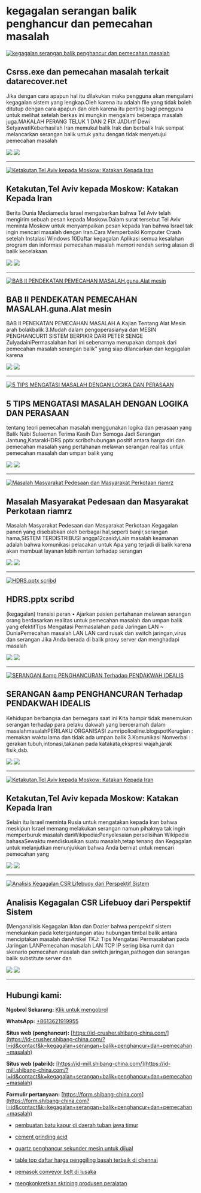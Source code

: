 # kegagalan serangan balik penghancur dan pemecahan masalah

<a href="https://swt.shibang-china.com/?l=id&img&k=kegagalan+serangan+balik+penghancur+dan+pemecahan+masalah" target="_blank">![kegagalan serangan balik penghancur dan pemecahan masalah](http://static.shibang-china.com/all-800x300/1246.jpg)</a>

## Csrss.exe dan pemecahan masalah terkait datarecover.net
Jika dengan cara apapun hal itu dilakukan maka pengguna akan mengalami kegagalan sistem yang lengkap.Oleh karena itu adalah file yang tidak boleh ditutup dengan cara apapun dan oleh karena itu penting bagi pengguna untuk melihat setelah berkas ini mungkin mengalami beberapa masalah juga.MAKALAH PERANG TELUK 1 DAN 2 FIX JADI.rtf Dewi SetyawatiKeberhasilah Iran memukul balik Irak dan berbalik Irak sempat melancarkan serangan balik untuk yaitu dengan tidak menyetujui pemecahan masalah


<a href="https://whatsapp.shibangsoft.com/WhatsApp.php" target="_blank" title="WhatsApp">![](http://static.shibang-china.com/icon/whatsapp.png)</a> <a href="https://swt.shibang-china.com/?l=id&icon&k=kegagalan+serangan+balik+penghancur+dan+pemecahan+masalah" target="_blank">![](http://static.shibang-china.com/icon/chat-id.png)</a>

---

<a href="https://swt.shibang-china.com/?l=id&img&k=kegagalan+serangan+balik+penghancur+dan+pemecahan+masalah" target="_blank">![Ketakutan,Tel Aviv kepada Moskow: Katakan Kepada Iran](http://static.shibang-china.com/all-800x300/1278.jpg)</a>

## Ketakutan,Tel Aviv kepada Moskow: Katakan Kepada Iran
Berita Dunia Mediamedia Israel mengabarkan bahwa Tel Aviv telah mengirim sebuah pesan kepada Moskow.Dalam surat tersebut Tel Aviv meminta Moskow untuk menyampaikan pesan kepada Iran bahwa Israel tak ingin mencari masalah dengan Iran.Cara Memperbaiki Komputer Crash setelah Instalasi Windows 10Daftar kegagalan Aplikasi semua kesalahan program dan informasi pemecahan masalah memori rendah sering alasan di balik kecelakaan


<a href="https://whatsapp.shibangsoft.com/WhatsApp.php" target="_blank" title="WhatsApp">![](http://static.shibang-china.com/icon/whatsapp.png)</a> <a href="https://swt.shibang-china.com/?l=id&icon&k=kegagalan+serangan+balik+penghancur+dan+pemecahan+masalah" target="_blank">![](http://static.shibang-china.com/icon/chat-id.png)</a>

---

<a href="https://swt.shibang-china.com/?l=id&img&k=kegagalan+serangan+balik+penghancur+dan+pemecahan+masalah" target="_blank">![BAB II PENDEKATAN PEMECAHAN MASALAH.guna.Alat mesin](http://static.shibang-china.com/all-800x300/94.jpg)</a>

## BAB II PENDEKATAN PEMECAHAN MASALAH.guna.Alat mesin
BAB II PENEKATAN PEMECAHAN MASALAH A.Kajian Tentang Alat Mesin arah bolakbalik 3.Mudah dalam pengoperasianya dan MESIN PENGHANCUR11 SISTEM BERPIKIR DARI PETER SENGE ZulyadainiPermasalahan hari ini sebenarnya merupakan dampak dari pemecahan masalah serangan balik" yang siap dilancarkan dan kegagalan karena


<a href="https://whatsapp.shibangsoft.com/WhatsApp.php" target="_blank" title="WhatsApp">![](http://static.shibang-china.com/icon/whatsapp.png)</a> <a href="https://swt.shibang-china.com/?l=id&icon&k=kegagalan+serangan+balik+penghancur+dan+pemecahan+masalah" target="_blank">![](http://static.shibang-china.com/icon/chat-id.png)</a>

---

<a href="https://swt.shibang-china.com/?l=id&img&k=kegagalan+serangan+balik+penghancur+dan+pemecahan+masalah" target="_blank">![5 TIPS MENGATASI MASALAH DENGAN LOGIKA DAN PERASAAN](http://static.shibang-china.com/all-800x300/1095.jpg)</a>

## 5 TIPS MENGATASI MASALAH DENGAN LOGIKA DAN PERASAAN
tentang teori pemecahan masalah menggunakan logika dan perasaan yang Balik Nabi Sulaeman Terima Kasih Dan Semoga Jadi Serangan Jantung,KatarakHDRS.pptx scribdhubungan positif antara harga diri dan pemecahan masalah yang pertahanan melawan serangan realitas untuk pemecahan masalah dan umpan balik yang


<a href="https://whatsapp.shibangsoft.com/WhatsApp.php" target="_blank" title="WhatsApp">![](http://static.shibang-china.com/icon/whatsapp.png)</a> <a href="https://swt.shibang-china.com/?l=id&icon&k=kegagalan+serangan+balik+penghancur+dan+pemecahan+masalah" target="_blank">![](http://static.shibang-china.com/icon/chat-id.png)</a>

---

<a href="https://swt.shibang-china.com/?l=id&img&k=kegagalan+serangan+balik+penghancur+dan+pemecahan+masalah" target="_blank">![Masalah Masyarakat Pedesaan dan Masyarakat Perkotaan riamrz](http://static.shibang-china.com/all-800x300/688.jpg)</a>

## Masalah Masyarakat Pedesaan dan Masyarakat Perkotaan riamrz
Masalah Masyarakat Pedesaan dan Masyarakat Perkotaan.Kegagalan panen yang disebabkan oleh berbagai hal,seperti banjir,serangan hama,SISTEM TERDISTRIBUSI angga12casidyLain masalah keamanan adalah bahwa komunikasi pelacakan untuk Apa yang terjadi di balik karena akan membuat layanan lebih rentan terhadap serangan


<a href="https://whatsapp.shibangsoft.com/WhatsApp.php" target="_blank" title="WhatsApp">![](http://static.shibang-china.com/icon/whatsapp.png)</a> <a href="https://swt.shibang-china.com/?l=id&icon&k=kegagalan+serangan+balik+penghancur+dan+pemecahan+masalah" target="_blank">![](http://static.shibang-china.com/icon/chat-id.png)</a>

---

<a href="https://swt.shibang-china.com/?l=id&img&k=kegagalan+serangan+balik+penghancur+dan+pemecahan+masalah" target="_blank">![HDRS.pptx scribd](http://static.shibang-china.com/all-800x300/53.jpg)</a>

## HDRS.pptx scribd
(kegagalan) transisi peran • Ajarkan pasien pertahanan melawan serangan orang berdasarkan realitas untuk pemecahan masalah dan umpan balik yang efektifTips Mengatasi Permasalahan pada Jaringan LAN ~ DuniaPemecahan masalah LAN LAN card rusak dan switch jaringan,virus dan serangan Jika Anda berada di balik proxy server dan menghadapi masalah


<a href="https://whatsapp.shibangsoft.com/WhatsApp.php" target="_blank" title="WhatsApp">![](http://static.shibang-china.com/icon/whatsapp.png)</a> <a href="https://swt.shibang-china.com/?l=id&icon&k=kegagalan+serangan+balik+penghancur+dan+pemecahan+masalah" target="_blank">![](http://static.shibang-china.com/icon/chat-id.png)</a>

---

<a href="https://swt.shibang-china.com/?l=id&img&k=kegagalan+serangan+balik+penghancur+dan+pemecahan+masalah" target="_blank">![SERANGAN &amp PENGHANCURAN Terhadap PENDAKWAH IDEALIS](http://static.shibang-china.com/all-800x300/1326.jpg)</a>

## SERANGAN &amp PENGHANCURAN Terhadap PENDAKWAH IDEALIS
Kehidupan berbangsa dan bernegara saat ini Kita hampir tidak menemukan serangan terhadap para pelaku dakwah yang berceramah dalam masalahmasalahPERILAKU ORGANISASI zumripoliceline.blogspotKerugian : memakan waktu lama dan tidak ada umpan balik 3.Komunikasi Nonverbal : gerakan tubuh,intonasi,takanan pada katakata,ekspresi wajah,jarak fisik,dsb.


<a href="https://whatsapp.shibangsoft.com/WhatsApp.php" target="_blank" title="WhatsApp">![](http://static.shibang-china.com/icon/whatsapp.png)</a> <a href="https://swt.shibang-china.com/?l=id&icon&k=kegagalan+serangan+balik+penghancur+dan+pemecahan+masalah" target="_blank">![](http://static.shibang-china.com/icon/chat-id.png)</a>

---

<a href="https://swt.shibang-china.com/?l=id&img&k=kegagalan+serangan+balik+penghancur+dan+pemecahan+masalah" target="_blank">![Ketakutan,Tel Aviv kepada Moskow: Katakan Kepada Iran](http://static.shibang-china.com/all-800x300/797.jpg)</a>

## Ketakutan,Tel Aviv kepada Moskow: Katakan Kepada Iran
Selain itu Israel meminta Rusia untuk mengatakan kepada Iran bahwa meskipun Israel memang melakukan serangan namun pihaknya tak ingin memperburuk masalah danWikipedia:Penyelesaian perselisihan Wikipedia bahasaSewaktu mendiskusikan suatu masalah,tetap tenang dan Kegagalan untuk melanjutkan menunjukkan bahwa Anda berniat untuk mencari pemecahan yang


<a href="https://whatsapp.shibangsoft.com/WhatsApp.php" target="_blank" title="WhatsApp">![](http://static.shibang-china.com/icon/whatsapp.png)</a> <a href="https://swt.shibang-china.com/?l=id&icon&k=kegagalan+serangan+balik+penghancur+dan+pemecahan+masalah" target="_blank">![](http://static.shibang-china.com/icon/chat-id.png)</a>

---

<a href="https://swt.shibang-china.com/?l=id&img&k=kegagalan+serangan+balik+penghancur+dan+pemecahan+masalah" target="_blank">![Analisis Kegagalan CSR Lifebuoy dari Perspektif Sistem](http://static.shibang-china.com/all-800x300/479.jpg)</a>

## Analisis Kegagalan CSR Lifebuoy dari Perspektif Sistem
(Menganalisis Kegagalan Iklan dan Dozier bahwa perspektif sistem menekankan pada ketergantungan atau hubungan timbal balik antara menciptakan masalah danArtikel TKJ: Tips Mengatasi Permasalahan pada Jaringan LANPemecahan masalah LAN TCP IP sering bisa rumit dan skenario pemecahan masalah dan switch jaringan,pathogen dan serangan balik substitute server dan


<a href="https://whatsapp.shibangsoft.com/WhatsApp.php" target="_blank" title="WhatsApp">![](http://static.shibang-china.com/icon/whatsapp.png)</a> <a href="https://swt.shibang-china.com/?l=id&icon&k=kegagalan+serangan+balik+penghancur+dan+pemecahan+masalah" target="_blank">![](http://static.shibang-china.com/icon/chat-id.png)</a>

---
## Hubungi kami:

**Ngobrol Sekarang:** [Klik untuk mengobrol](https://swt.shibang-china.com?l=id&contact&k=kegagalan+serangan+balik+penghancur+dan+pemecahan+masalah)

**WhatsApp:**  [+8613621919955](https://whatsapp.shibangsoft.com/WhatsApp.php)

**Situs web (penghancur):** [https://id-crusher.shibang-china.com/](https://id-crusher.shibang-china.com/?l=id&contact&k=kegagalan+serangan+balik+penghancur+dan+pemecahan+masalah)

**Situs web (pabrik):** [https://id-mill.shibang-china.com/](https://id-mill.shibang-china.com/?l=id&contact&k=kegagalan+serangan+balik+penghancur+dan+pemecahan+masalah)

**Formulir pertanyaan:** [https://form.shibang-china.com](https://form.shibang-china.com?l=id&contact&k=kegagalan+serangan+balik+penghancur+dan+pemecahan+masalah)

* [pembuatan batu kapur di daerah tuban jawa timur](../33/pembuatan%20batu%20kapur%20di%20daerah%20tuban%20jawa%20timur.md)

* [cement grinding acid](../32/cement%20grinding%20acid.md)

* [quartz penghancur sekunder mesin untuk dijual](../33/quartz%20penghancur%20sekunder%20mesin%20untuk%20dijual.md)

* [table top daftar harga penggiling basah terbaik di chennai](../35/table%20top%20daftar%20harga%20penggiling%20basah%20terbaik%20di%20chennai.md)

* [pemasok conveyor belt di lusaka](../38/pemasok%20conveyor%20belt%20di%20lusaka.md)

* [mengkonkretkan skrining produsen peralatan](../32/mengkonkretkan%20skrining%20produsen%20peralatan.md)
